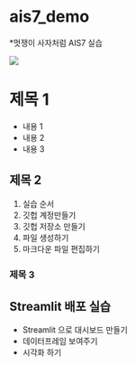 # ais7_demo

*멋쟁이 사자처럼 AIS7 실습

<img src="https://play.google.com/store/apps/details?id=com.github.android&hl=en_US&gl=US](https://velog.velcdn.com/images/gil0127/post/857b454c-74a1-4fbc-b00f-3d0aff6f1a55/111111111.png">

# 제목 1
* 내용 1
* 내용 2
* 내용 3

## 제목 2
1. 실습 순서
2. 깃헙 계정만들기
3. 깃헙 저장소 만들기
4. 파일 생성하기
5. 마크다운 파일 편집하기

### 제목 3



## Streamlit 배포 실습
* Streamlit 으로 대시보드 만들기
* 데이터프레임 보여주기
* 시각화 하기
